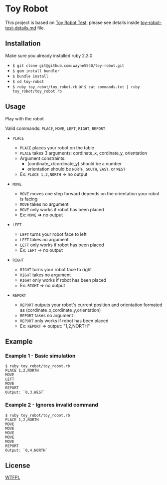 # Toy Robot

This project is based on [Toy Robot Test](toy-robot-test-details.md), please see details inside [toy-robot-test-details.md](toy-robot-test-details.md) file.


## Installation

Make sure you already installed ruby 2.3.0

* `$ git clone git@github.com:wayne5540/toy-robot.git`
* `$ gem install bundler`
* `$ bundle install`
* `$ cd toy-robot`
* `$ ruby toy_robot/toy_robot.rb` or `$ cat commands.txt | ruby toy_robot/toy_robot.rb`


## Usage

Play with the robot

Valid commands: `PLACE`, `MOVE`, `LEFT`, `RIGHT`, `REPORT`

* `PLACE`
  * `PLACE` places your robot on the table
  * `PLACE` takes 3 arguments: cordinate_x, cordinate_y, orientation
  * Argument constraints:
    * (cordinate_x/cordinate_y) should be a number
    * orientation should be `NORTH`, `SOUTH`, `EAST`, or `WEST`
  * Ex: `PLACE 1,2,NORTH` => no output

* `MOVE`
  * `MOVE` moves one step forward depends on the orientation your robot is facing
  * `MOVE` takes no argument
  * `MOVE` only works if robot has been placed
  * Ex: `MOVE` => no output

* `LEFT`
  * `LEFT` turns your robot face to left
  * `LEFT` takes no argument
  * `LEFT` only works if robot has been placed
  * Ex: `LEFT` => no output

* `RIGHT`
  * `RIGHT` turns your robot face to right
  * `RIGHT` takes no argument
  * `RIGHT` only works if robot has been placed
  * Ex: `RIGHT` => no output

* `REPORT`
  * `REPORT` outputs your robot's current position and orientation formated as (cordinate_x,cordinate_y,orientation)
  * `REPORT` takes no argument
  * `REPORT` only works if robot has been placed
  * Ex: `REPORT` => output: "1,2,NORTH"


## Example

### Example 1 - Basic simulation

```
$ ruby toy_robot/toy_robot.rb
PLACE 1,2,NORTH
MOVE
LEFT
MOVE
REPORT
Output: `0,3,WEST`
```


### Example 2 - Ignores invalid command

```
$ ruby toy_robot/toy_robot.rb
PLACE 1,2,NORTH
MOVE
MOVE
MOVE
MOVE
MOVE
REPORT
Output: `0,4,NORTH`
```


## License

[WTFPL](http://www.wtfpl.net/)